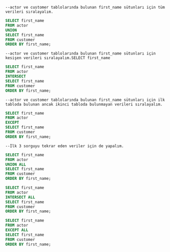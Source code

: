 `--actor ve customer tablolarında bulunan first_name sütunları için tüm verileri sıralayalım.`

```SQL
SELECT first_name 
FROM actor 
UNION 
SELECT first_name
FROM customer
ORDER BY first_name;
```

`--actor ve customer tablolarında bulunan first_name sütunları için kesişen verileri sıralayalım.SELECT first_name `

```SQL
SELECT first_name 
FROM actor 
INTERSECT 
SELECT first_name
FROM customer
ORDER BY first_name;
```

`--actor ve customer tablolarında bulunan first_name sütunları için ilk tabloda bulunan ancak ikinci tabloda bulunmayan verileri sıralayalım.`

```SQL
SELECT first_name 
FROM actor 
EXCEPT
SELECT first_name
FROM customer
ORDER BY first_name;
```


`--İlk 3 sorguyu tekrar eden veriler için de yapalım.`

```SQL
SELECT first_name 
FROM actor 
UNION ALL
SELECT first_name
FROM customer
ORDER BY first_name;
```


```SQL
SELECT first_name 
FROM actor 
INTERSECT ALL
SELECT first_name
FROM customer
ORDER BY first_name;
```


```SQL
SELECT first_name 
FROM actor 
EXCEPT ALL
SELECT first_name
FROM customer
ORDER BY first_name;
```
